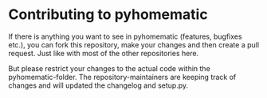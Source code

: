 # Contributing to pyhomematic

If there is anything you want to see in pyhomematic (features, bugfixes etc.), you can fork this repository, make your changes and then create a pull request. Just like with most of the other repositories here.

But please restrict your changes to the actual code within the pyhomematic-folder. The repository-maintainers are keeping track of changes and will updated the changelog and setup.py.
